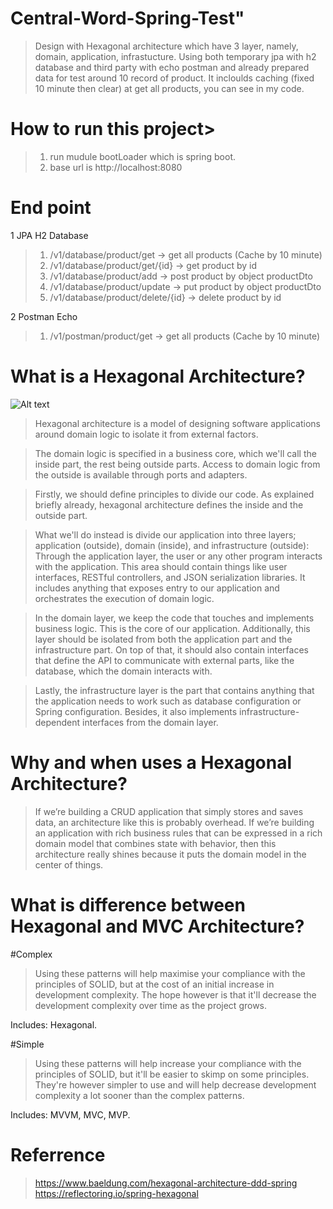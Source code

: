 # Central-Word-Spring-Test"
> Design with Hexagonal architecture which have 3 layer, namely, domain, application, infrastucture.
> Using both temporary jpa with h2 database and third party with echo postman and already prepared data for test around 10 record of product.
> It incloulds caching (fixed 10 minute then clear) at get all products, you can see in my code.

# How to run this project>
> 1. run mudule bootLoader which is spring boot.
> 2. base url is http://localhost:8080

# End point
 1 JPA H2 Database
> 1. /v1/database/product/get -> get all products (Cache by 10 minute)
> 2. /v1/database/product/get/{id} -> get product by id
> 3. /v1/database/product/add -> post product by object productDto
> 4. /v1/database/product/update -> put product by object productDto
> 5. /v1/database/product/delete/{id} -> delete product by id

 2 Postman Echo
> 1. /v1/postman/product/get -> get all products (Cache by 10 minute)

# What is a Hexagonal Architecture?

![Alt text](https://www.baeldung.com/wp-content/uploads/2019/12/DDD-Layers.png)

> Hexagonal architecture is a model of designing software applications around domain logic to isolate it from external factors.

> The domain logic is specified in a business core, which we'll call the inside part, the rest being outside parts. Access to domain logic from the outside is available through ports and adapters. 


> Firstly, we should define principles to divide our code. As explained briefly already, hexagonal architecture defines the inside and the outside part.

> What we'll do instead is divide our application into three layers; application (outside), domain (inside), and infrastructure (outside): Through the application layer, the user or any other program interacts with the application. This area should contain things like user interfaces, RESTful controllers, and         JSON serialization libraries. It includes anything that exposes entry to our application and orchestrates the execution of domain logic.

> In the domain layer, we keep the code that touches and implements business logic. This is the core of our application. Additionally, this layer should be isolated from   both the application part and the infrastructure part. On top of that, it should also contain interfaces that define the API to communicate with external parts, like the database, which the domain interacts with.

> Lastly, the infrastructure layer is the part that contains anything that the application needs to work such as database configuration or Spring configuration. Besides, it also implements infrastructure-dependent interfaces from the domain layer.

# Why and when uses a Hexagonal Architecture?
> If we’re building a CRUD application that simply stores and saves data, an architecture like this is probably overhead. If we’re building an application with rich business rules that can be expressed in a rich domain model that combines state with behavior, then this architecture really shines because it puts the domain model in the center of things.

# What is difference between Hexagonal and MVC Architecture?

#Complex

> Using these patterns will help maximise your compliance with the principles of SOLID, but at the cost of an initial increase in development complexity. The hope however is that it'll decrease the development complexity over time as the project grows.

Includes: Hexagonal.

#Simple

> Using these patterns will help increase your compliance with the principles of SOLID, but it'll be easier to skimp on some principles. They're however simpler to use and will help decrease development complexity a lot sooner than the complex patterns.

Includes: MVVM, MVC, MVP.

# Referrence
> https://www.baeldung.com/hexagonal-architecture-ddd-spring<br/>
> https://reflectoring.io/spring-hexagonal


